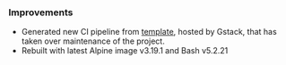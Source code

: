 ### Improvements

- Generated new CI pipeline from [template](https://github.com/cloudfoundry-community/pipeline-templates), hosted by Gstack, that has taken over maintenance of the project.
- Rebuilt with latest Alpine image v3.19.1 and Bash v5.2.21
